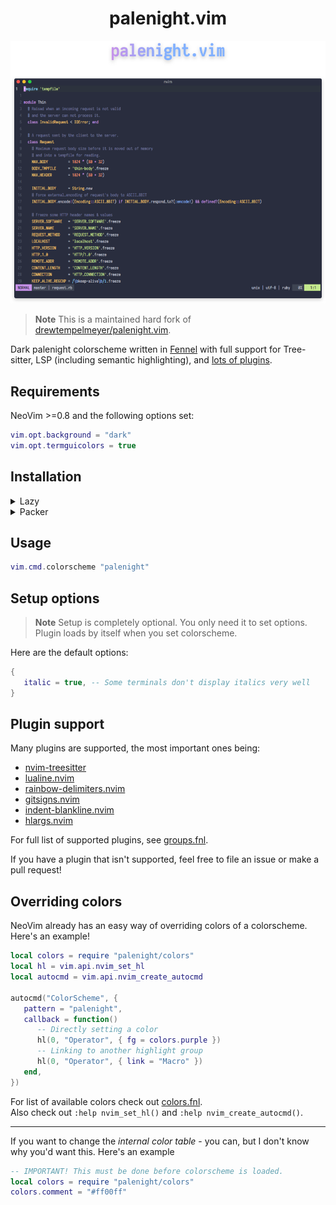 <div align="center">

# palenight.vim

![palenight.nvim](demo-screenshot.png)

</div>

> **Note**
> This is a maintained hard fork of [drewtempelmeyer/palenight.vim][original-work].

Dark palenight colorscheme written in [Fennel][fennel] with full support for Tree-sitter, LSP (including semantic highlighting), and [lots of plugins](#plugin-support).

## Requirements

NeoVim >=0.8 and the following options set:
```lua
vim.opt.background = "dark"
vim.opt.termguicolors = true
```

## Installation

<details><summary>Lazy</summary>

```lua
{ "alexmozaidze/palenight.nvim" }
```

</details>

<details><summary>Packer</summary>

```lua
use "alexmozaidze/palenight.nvim"
```

</details>

## Usage

```lua
vim.cmd.colorscheme "palenight"
```

## Setup options

> **Note**
> Setup is completely optional. You only need it to set options. Plugin loads by itself when you set colorscheme.

Here are the default options:
```lua
{
   italic = true, -- Some terminals don't display italics very well
}
```

## Plugin support

Many plugins are supported, the most important ones being:
- [nvim-treesitter][tree-sitter]
- [lualine.nvim][lualine]
- [rainbow-delimiters.nvim][rainbow-delimiters]
- [gitsigns.nvim][gitsigns]
- [indent-blankline.nvim][ibl]
- [hlargs.nvim][hlargs]

For full list of supported plugins, see [groups.fnl](fnl/palenight/groups.fnl#L346).

If you have a plugin that isn't supported, feel free to file an issue or make a pull request!

## Overriding colors

NeoVim already has an easy way of overriding colors of a colorscheme. Here's an example!

```lua
local colors = require "palenight/colors"
local hl = vim.api.nvim_set_hl
local autocmd = vim.api.nvim_create_autocmd

autocmd("ColorScheme", {
   pattern = "palenight",
   callback = function()
      -- Directly setting a color
      hl(0, "Operator", { fg = colors.purple })
      -- Linking to another highlight group
      hl(0, "Operator", { link = "Macro" })
   end,
})
```

For list of available colors check out [colors.fnl][colors].  
Also check out `:help nvim_set_hl()` and `:help nvim_create_autocmd()`.

---

If you want to change the *internal color table* - you can, but I don't know why you'd want this. Here's an example
```lua
-- IMPORTANT! This must be done before colorscheme is loaded.
local colors = require "palenight/colors"
colors.comment = "#ff00ff"
```

[fennel]: https://fennel-lang.org/
[hlargs]: https://github.com/m-demare/hlargs.nvim
[ibl]: https://github.com/lukas-reineke/indent-blankline.nvim
[gitsigns]: https://github.com/lewis6991/gitsigns.nvim
[rainbow-delimiters]: https://gitlab.com/HiPhish/rainbow-delimiters.nvim
[lualine]: https://github.com/nvim-lualine/lualine.nvim
[tree-sitter]: https://github.com/nvim-treesitter/nvim-treesitter
[colors]: fnl/palenight/colors.fnl
[original-work]: https://github.com/drewtempelmeyer/palenight.vim
[vimplug]: https://github.com/junegunn/vim-plug
[firaCode]: https://github.com/tonsky/FiraCode

